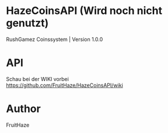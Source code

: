 # HazeCoinsAPI (Wird noch nicht genutzt)
RushGamez Coinssystem | Version 1.0.0

# API
Schau bei der WIKI vorbei    
https://github.com/FruitHaze/HazeCoinsAPI/wiki

# Author
FruitHaze

